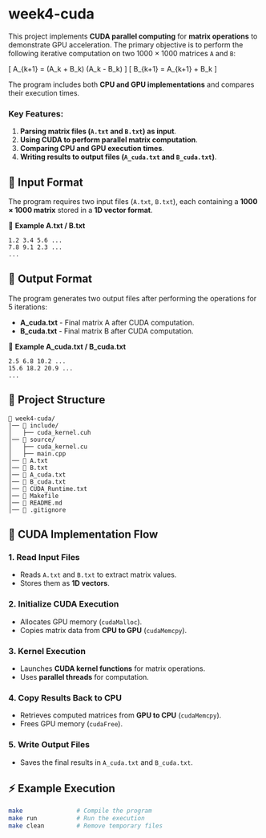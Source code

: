 # week4-cuda

This project implements **CUDA parallel computing** for **matrix operations** to demonstrate GPU acceleration. The primary objective is to perform the following iterative computation on two 1000 × 1000 matrices `A` and `B`:

\[ A_{k+1} = (A_k + B_k) (A_k - B_k) \]
\[ B_{k+1} = A_{k+1} + B_k \]

The program includes both **CPU and GPU implementations** and compares their execution times.

### **Key Features:**
1. **Parsing matrix files (`A.txt` and `B.txt`) as input**.
2. **Using CUDA to perform parallel matrix computation**.
3. **Comparing CPU and GPU execution times**.
4. **Writing results to output files (`A_cuda.txt` and `B_cuda.txt`)**.

## 📄 Input Format

The program requires two input files (`A.txt`, `B.txt`), each containing a **1000 × 1000 matrix** stored in a **1D vector format**.

📄 **Example A.txt / B.txt**
```
1.2 3.4 5.6 ...
7.8 9.1 2.3 ...
...
```

## 📄 Output Format

The program generates two output files after performing the operations for 5 iterations:
- **A_cuda.txt** - Final matrix A after CUDA computation.
- **B_cuda.txt** - Final matrix B after CUDA computation.

📄 **Example A_cuda.txt / B_cuda.txt**
```
2.5 6.8 10.2 ...
15.6 18.2 20.9 ...
...
```

## 🧰 Project Structure
```
📂 week4-cuda/  
│── 📂 include/  
│   ├── cuda_kernel.cuh  
│── 📂 source/  
│   ├── cuda_kernel.cu  
│   ├── main.cpp  
│── 📄 A.txt  
│── 📄 B.txt  
│── 📄 A_cuda.txt  
│── 📄 B_cuda.txt  
│── 📄 CUDA_Runtime.txt  
│── 🔧 Makefile  
│── 📜 README.md  
│── 📜 .gitignore
```

## 🔹 **CUDA Implementation Flow**

### **1. Read Input Files**
- Reads `A.txt` and `B.txt` to extract matrix values.
- Stores them as **1D vectors**.

### **2. Initialize CUDA Execution**
- Allocates GPU memory (`cudaMalloc`).
- Copies matrix data from **CPU to GPU** (`cudaMemcpy`).

### **3. Kernel Execution**
- Launches **CUDA kernel functions** for matrix operations.
- Uses **parallel threads** for computation.

### **4. Copy Results Back to CPU**
- Retrieves computed matrices from **GPU to CPU** (`cudaMemcpy`).
- Frees GPU memory (`cudaFree`).

### **5. Write Output Files**
- Saves the final results in `A_cuda.txt` and `B_cuda.txt`.

## ⚡ **Example Execution**

```bash
make               # Compile the program
make run           # Run the execution
make clean         # Remove temporary files
```
